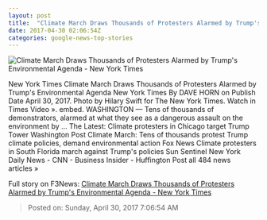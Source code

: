 ```yaml
---
layout: post
title:  "Climate March Draws Thousands of Protesters Alarmed by Trump's Environmental Agenda - New York Times"
date: 2017-04-30 02:06:54Z
categories: google-news-top-stories
---
```


![Climate March Draws Thousands of Protesters Alarmed by Trump's Environmental Agenda - New York Times](https://static01.nyt.com/images/2017/04/30/us/30CLIMATE-vid/30CLIMATE-vid-facebookJumbo.jpg)

New York Times Climate March Draws Thousands of Protesters Alarmed by Trump's Environmental Agenda New York Times By DAVE HORN on Publish Date April 30, 2017. Photo by Hilary Swift for The New York Times. Watch in Times Video ». embed. WASHINGTON — Tens of thousands of demonstrators, alarmed at what they see as a dangerous assault on the environment by ... The Latest: Climate protesters in Chicago target Trump Tower Washington Post Climate March: Tens of thousands protest Trump climate policies, demand environmental action Fox News Climate protesters in South Florida march against Trump's policies Sun Sentinel New York Daily News - CNN - Business Insider - Huffington Post all 484 news articles »


Full story on F3News: [Climate March Draws Thousands of Protesters Alarmed by Trump's Environmental Agenda - New York Times](http://www.f3nws.com/n/3CWCrB)

> Posted on: Sunday, April 30, 2017 7:06:54 AM
